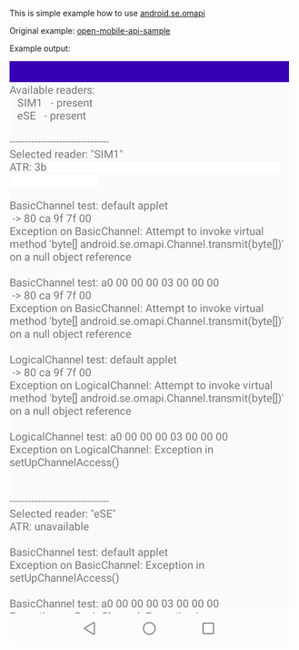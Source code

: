 This is simple example how to use [android.se.omapi](https://developer.android.com/reference/android/se/omapi/package-summary)

Original example: [open-mobile-api-sample](https://github.com/seek-for-android/open-mobile-api-sample)


Example output: 

![](./output_SEService.png)